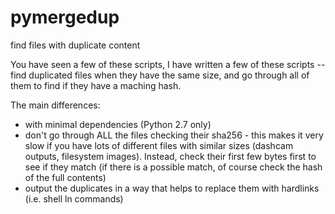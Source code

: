 # pymergedup
find files with duplicate content

You have seen a few of these scripts, I have written a few of these scripts -- find duplicated files when they have
the same size, and go through all of them to find if they have a maching hash.

The main differences:
- with minimal dependencies (Python 2.7 only)
- don't go through ALL the files checking their sha256 - this makes it very slow if you have lots of different files with similar sizes (dashcam outputs, filesystem images).  Instead, check their first few bytes first to see if they match (if there is a possible match, of course check the hash of the full contents)
- output the duplicates in a way that helps to replace them with hardlinks (i.e. shell ln commands)
